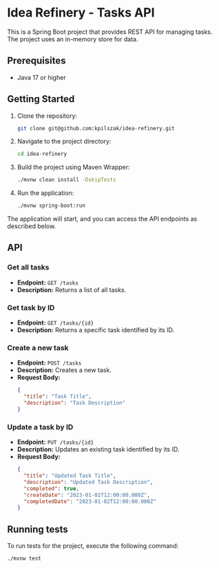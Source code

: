 # Idea Refinery - Tasks API

This is a Spring Boot project that provides REST API for managing tasks. 
The project uses an in-memory store for data.

## Prerequisites

- Java 17 or higher

## Getting Started

1. Clone the repository:

    ```bash
    git clone git@github.com:kpilszak/idea-refinery.git
    ```

2. Navigate to the project directory:

    ```bash
    cd idea-refinery
    ```

3. Build the project using Maven Wrapper:

    ```bash
    ./mvnw clean install -DskipTests
    ```

4. Run the application:

    ```bash
    ./mvnw spring-boot:run
    ```

The application will start, and you can access the API endpoints as described below.

## API

### Get all tasks

- **Endpoint:** `GET /tasks`
- **Description:** Returns a list of all tasks.

### Get task by ID

- **Endpoint:** `GET /tasks/{id}`
- **Description:** Returns a specific task identified by its ID.

### Create a new task

- **Endpoint:** `POST /tasks`
- **Description:** Creates a new task.
- **Request Body:**
    ```json
    {
      "title": "Task Title",
      "description": "Task Description"
    }
    ```

### Update a task by ID

- **Endpoint:** `PUT /tasks/{id}`
- **Description:** Updates an existing task identified by its ID.
- **Request Body:**
    ```json
    {
      "title": "Updated Task Title",
      "description": "Updated Task Description",
      "completed": true,
      "createDate": "2023-01-01T12:00:00.000Z",
      "completedDate": "2023-01-02T12:00:00.000Z"
    }
    ```

## Running tests

To run tests for the project, execute the following command:

```bash
./mvnw test
```
